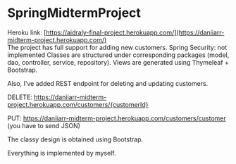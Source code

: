 # SpringMidtermProject

Heroku link: [https://aidraly-final-project.herokuapp.com/](https://daniiarr-midterm-project.herokuapp.com/)   
The project has full support for adding new customers.
Spring Security: not implemented
Classes are structured under corresponding packages (model, dao, controller, service, repository).
Views are generated using Thymeleaf + Bootstrap.

Also, I've added REST endpoint for deleting and updating customers.

DELETE: https://daniiarr-midterm-project.herokuapp.com/customers/{customerId}

PUT: https://daniiarr-midterm-project.herokuapp.com/customers/customer  (you have to send JSON)

The classy design is obtained using Bootstrap.

Everything is implemented by myself.
